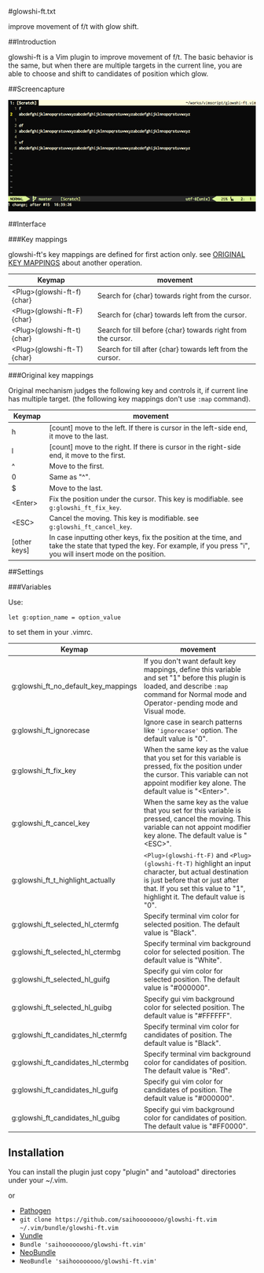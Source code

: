 #glowshi-ft.txt

improve movement of f/t with glow shift.

##Introduction

glowshi-ft is a Vim plugin to improve movement of f/t. The basic behavior is the same, but when there are multiple targets in the current line, you are able to choose and shift to candidates of position which glow.

##Screencapture

![myimage](misc/screencapture.gif)

##Interface

###Key mappings

glowshi-ft's key mappings are defined for first action only. see [ORIGINAL KEY MAPPINGS][4] about another operation.

Keymap|movement
---|---
&lt;Plug&gt;(glowshi-ft-f){char}|Search for {char} towards right from the cursor.
&lt;Plug&gt;(glowshi-ft-F){char}|Search for {char} towards left from the cursor.
&lt;Plug&gt;(glowshi-ft-t){char}|Search for till before {char} towards right from the cursor.
&lt;Plug&gt;(glowshi-ft-T){char}|Search for till after {char} towards left from the cursor.

###Original key mappings

Original mechanism judges the following key and controls it, if current line has multiple target. (the following key mappings don't use `:map` command).

Keymap|movement
---|---
h|[count] move to the left. If there is cursor in the left-side end, it move to the last.
l|[count] move to the right. If there is cursor in the right-side end, it move to the first.
^|Move to the first.
0|Same as "^".
$|Move to the last.
&lt;Enter&gt;|Fix the position under the cursor. This key is modifiable. see `g:glowshi_ft_fix_key`.|
&lt;ESC&gt;|Cancel the moving. This key is modifiable. see `g:glowshi_ft_cancel_key`.
[other keys]|In case inputting other keys, fix the position at the time, and take the state that typed the key. For example, if you press "i", you will insert mode on the position.

##Settings

###Variables

Use:
```vim
let g:option_name = option_value
```
to set them in your .vimrc.

Keymap|movement
---|---
g:glowshi_ft_no_default_key_mappings|If you don't want default key mappings, define this variable and set "1" before this plugin is loaded, and describe `:map` command for Normal mode and Operator-pending mode and Visual mode.
g:glowshi_ft_ignorecase|Ignore case in search patterns like `'ignorecase'` option. The default value is "0".
g:glowshi_ft_fix_key|When the same key as the value that you set for this variable is pressed, fix the position under the cursor. This variable can not appoint modifier key alone. The default value is "&lt;Enter&gt;".
g:glowshi_ft_cancel_key|When the same key as the value that you set for this variable is pressed, cancel the moving. This variable can not appoint modifier key alone. The default value is "&lt;ESC&gt;".
g:glowshi_ft_t_highlight_actually|`<Plug>(glowshi-ft-F)` and `<Plug>(glowshi-ft-T)` highlight an input character, but actual destination is just before that or just after that. If you set this value to "1", highlight it. The default value is "0".
g:glowshi_ft_selected_hl_ctermfg|Specify terminal vim color for selected position. The default value is "Black".
g:glowshi_ft_selected_hl_ctermbg|Specify terminal vim background color for selected position. The default value is "White".
g:glowshi_ft_selected_hl_guifg|Specify gui vim color for selected position. The default value is "#000000".
g:glowshi_ft_selected_hl_guibg|Specify gui vim background color for selected position. The default value is "#FFFFFF".
g:glowshi_ft_candidates_hl_ctermfg|Specify terminal vim color for candidates of position. The default value is "Black".
g:glowshi_ft_candidates_hl_ctermbg|Specify terminal vim background color for candidates of position. The default value is "Red".
g:glowshi_ft_candidates_hl_guifg|Specify gui vim color for candidates of position. The default value is "#000000".
g:glowshi_ft_candidates_hl_guibg|Specify gui vim background color for candidates of position. The default value is "#FF0000".

## Installation

You can install the plugin just copy "plugin" and "autoload" directories under your ~/.vim.

or

* [Pathogen][1]
 * `git clone https://github.com/saihoooooooo/glowshi-ft.vim ~/.vim/bundle/glowshi-ft.vim`
* [Vundle][2]
 * `Bundle 'saihoooooooo/glowshi-ft.vim'`
* [NeoBundle][3]
 * `NeoBundle 'saihoooooooo/glowshi-ft.vim'`

[1]: https://github.com/tpope/vim-pathogen
[2]: https://github.com/gmarik/vundle
[3]: https://github.com/Shougo/neobundle.vim
[4]: #original-key-mappings
